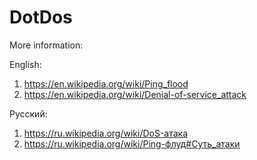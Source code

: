 # DotDos
More information: 

English:
1) https://en.wikipedia.org/wiki/Ping_flood
2) https://en.wikipedia.org/wiki/Denial-of-service_attack

Русский:
1) https://ru.wikipedia.org/wiki/DoS-атака
2) https://ru.wikipedia.org/wiki/Ping-флуд#Суть_атаки
